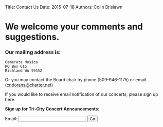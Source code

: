 Title: Contact Us 
Date: 2015-07-18
Authors: Colin Brislawn

# We welcome your comments and suggestions.

### Our mailing address is:
	Camerata Musica
	PO Box 615
	Richland WA 99352

Or you may contact the Board chair by phone (509-946-1175) or email ([cndorans@charter.net](mailto:cndorans@charter.net))

If you would like to receive email notification of our concerts, please sign up here:

**Sign up for Tri-City Concert Announcements:**

<form name="ccoptin" action="http://visitor.constantcontact.com/d.jsp" target="_blank" method="post" style="margin-bottom:2;">
<input type="hidden" name="m" value="1102207044591">
<input type="hidden" name="p" value="oi">
Email: <input type="text" name="ea" size="25" value="" style="font-size:10pt; border:1px solid #999999;">
<input type="submit" name="go" value="Go" class="submit" style="font-family:Verdana,Geneva,Arial,Helvetica,sans-serif; font-size:10pt;">
</form>

